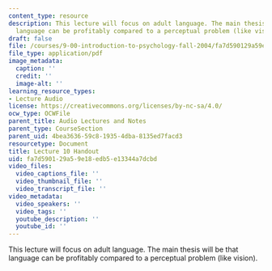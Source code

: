 ```yaml
---
content_type: resource
description: This lecture will focus on adult language. The main thesis will be that
  language can be profitably compared to a perceptual problem (like vision).
draft: false
file: /courses/9-00-introduction-to-psychology-fall-2004/fa7d590129a59e18edb5e13344a7dcbd_h10_1.pdf
file_type: application/pdf
image_metadata:
  caption: ''
  credit: ''
  image-alt: ''
learning_resource_types:
- Lecture Audio
license: https://creativecommons.org/licenses/by-nc-sa/4.0/
ocw_type: OCWFile
parent_title: Audio Lectures and Notes
parent_type: CourseSection
parent_uid: 4bea3636-59c8-1935-4dba-8135ed7facd3
resourcetype: Document
title: Lecture 10 Handout
uid: fa7d5901-29a5-9e18-edb5-e13344a7dcbd
video_files:
  video_captions_file: ''
  video_thumbnail_file: ''
  video_transcript_file: ''
video_metadata:
  video_speakers: ''
  video_tags: ''
  youtube_description: ''
  youtube_id: ''
---
```

This lecture will focus on adult language. The main thesis will be that language can be profitably compared to a perceptual problem (like vision).